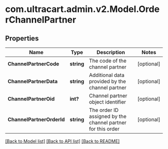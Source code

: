 # com.ultracart.admin.v2.Model.OrderChannelPartner
## Properties

Name | Type | Description | Notes
------------ | ------------- | ------------- | -------------
**ChannelPartnerCode** | **string** | The code of the channel partner | [optional] 
**ChannelPartnerData** | **string** | Additional data provided by the channel partner | [optional] 
**ChannelPartnerOid** | **int?** | Channel partner object identifier | [optional] 
**ChannelPartnerOrderId** | **string** | The order ID assigned by the channel partner for this order | [optional] 


[[Back to Model list]](../README.md#documentation-for-models) [[Back to API list]](../README.md#documentation-for-api-endpoints) [[Back to README]](../README.md)

